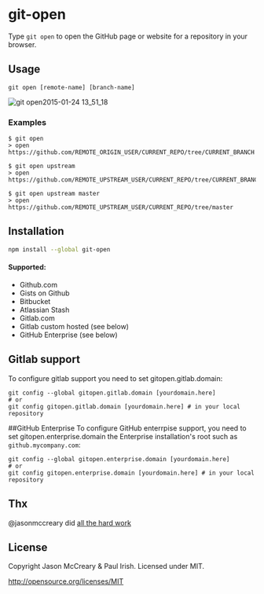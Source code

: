# git-open

Type `git open` to open the GitHub page or website for a repository in your browser.

## Usage
    git open [remote-name] [branch-name]

![git open2015-01-24 13_51_18](https://cloud.githubusercontent.com/assets/39191/5889192/244a0b72-a3d0-11e4-8ab9-55fc64228aaa.gif)

### Examples
    $ git open
    > open https://github.com/REMOTE_ORIGIN_USER/CURRENT_REPO/tree/CURRENT_BRANCH

    $ git open upstream
    > open https://github.com/REMOTE_UPSTREAM_USER/CURRENT_REPO/tree/CURRENT_BRANCH

    $ git open upstream master
    > open https://github.com/REMOTE_UPSTREAM_USER/CURRENT_REPO/tree/master


## Installation


```sh
npm install --global git-open
```


#### Supported:
* Github.com
* Gists on Github
* Bitbucket
* Atlassian Stash
* Gitlab.com
* Gitlab custom hosted (see below)
* GitHub Enterprise (see below)

## Gitlab support
To configure gitlab support you need to set gitopen.gitlab.domain:

```
git config --global gitopen.gitlab.domain [yourdomain.here]
# or
git config gitopen.gitlab.domain [yourdomain.here] # in your local repository
```
##GitHub Enterprise
To configure GitHub enterrpise support, you need to set gitopen.enterprise.domain the Enterprise installation's root such as `github.mycompany.com`:

```
git config --global gitopen.enterprise.domain [yourdomain.here]
# or
git config gitopen.enterprise.domain [yourdomain.here] # in your local repository
```

## Thx
@jasonmccreary did [all the hard work](https://github.com/jasonmccreary/gh)

## License

Copyright Jason McCreary & Paul Irish. Licensed under MIT.

http://opensource.org/licenses/MIT
